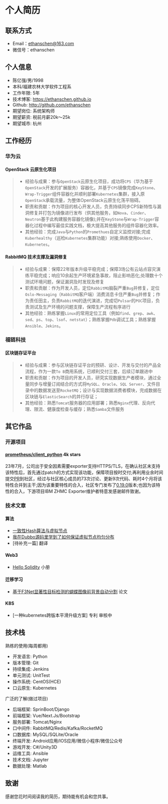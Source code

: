 # 个人简历

## 联系方式

- Email：<ethanschen@163.com>
- 微信号：ethanschen

## 个人信息

- 陈亿强/男/1998
- 本科/福建农林大学软件工程系
- 工作年限: 5年
- 技术博客: <https://ethanschen.github.io>
- Github: <http://github.com/ethanschen>
- 期望岗位: 系统架构师
- 期望薪资: 税前月薪20k～25k
- 期望城市: 杭州

## 工作经历

### 华为云

#### OpenStack 云原生化项目

> - 经验与成果：参与`OpenStack`云原生化项目，成功将`CPS`（华为基于`OpenStack`开发的扩展服务）容器化，并基于`CPS`镜像完成`KeyStone`、`Wrap-Trigger`组件容器化并顺利部署`Kubernetes`集群，接入原`OpenStack`承载流量，为整体OpenStack云原生化荡平阻碍。
> - 职责和贡献：作为项目的核心开发人员，负责持续同步CPS新特性与漏洞修复并打包为镜像进行发布（供其他服务，如`Nova`、`Cinder`、`Neutron`基于此构建服务容器化镜像);并在`KeyStone`与`Wrap-Trigger`容器化过程中编写最佳实践文档，极大提高其他服务的组件容器化效率。
> - 其他经验：完成`Java`与`Python`的`Promethues`自定义监控对接;完成`Kuberhealthy`（巡检`Kubernetes`集群功能）对接;熟练使用`Docker`、`Kubernetes`。

#### RabbitMQ 技术支撑及漏洞修复

> - 经验与成果：保障22年版本升级平稳完成；保障3场公有云站点容灾演练平稳完成；响应10余起生产环境紧急事故，阻止影响恶化;处理数十个测试环境问题，保证漏洞及时发现及修复
> - 职责和贡献：作为开发人员，定位`RabbitMQ`脑裂严重`Bug`并修复，定位`Oslo-Messaging`（`RabbitMQ`客户端）消费消息卡住严重`Bug`并修复；作为责任田主，负责`RabbitMQ`的迭代演进，完成切`Pulsar`的`POC`项目，负责测试及生产环境的问题支撑，保障生产流程有序进行
> - 其他经验：熟练掌握`Linux`的常用定位工具（例如`find`、`grep`、`awk`、`sed`、`ps`、`top`、`lsof`、`netstat`）；熟练掌握`Pdb`调试工具；熟练掌握`Ansible`、`Jekins`。

### 福链科技

#### 区块链存证平台

> - 经验与成果：参与区块链存证平台的预研、设计、开发与交付的产品全流程，作为一款`To B`商用系统，已顺利交付三套，后续订单跟进中
> - 职责和贡献：作为项目的开发人员，研究实现数据生产者模块，通过全量同步与增量订阅结合的方式将`MySQL`、`Oracle`、`SQL Server`、文件目录中的数据发送至`RocketMQ`；设计与实现数据消费者模块，完成数据在区块链与`ElasticSearch`的并行存证；
> - 其他经验：熟悉`Tomcat`服务器的应用部署；熟悉`Nginx`代理、反向代理、限流、健康度检查与缓存；熟悉`Samba`文件服务

## 其它作品

### 开源项目

#### [prometheus/client_python] 4k stars

23年7月，公司出于安全因素需要exporter支持HTTPS/TLS，在确认社区未支持该特性后，首先通过patch的方式实现该功能，保障项目按时交付;再利用业余时间提交[PR]到社区，经过与社区核心成员的73次讨论、更新9次代码、耗时4个月将该特性合并到主干;因为该重要特性的合入，社区专门发布了[0.19.0]版本;也因为该特性的合入，下游项目IBM ZHMC Exporter维护者特意发感谢邮件致谢。

### 技术文章

#### 算法

- [一致性Hash算法与虚拟节点]
- [我在Dubbo源码里学到了如何保证虚拟节点均匀分布]
- [待补充一篇] 翻译
  
#### Web3

- [Hello Solidity] 小册

#### 迁移学习

- [基于F3Net显著性目标检测的蝴蝶图像前背景自动分割] 论文

#### K8S

- [一种kubernetes跨版本平滑升级方案] 专利 审核中

## 技术栈

熟练的使用(每周都用)

- 开发语言: Python
- 版本管理: Git
- 持续集成: Jenkins
- 单元测试: UnitTest
- 操作系统: CentOS(HCE)
- 口云原生: Kubernetes

广泛的了解(做过项目)

- 后端框架: SprinBoot/Django
- 前端框架: Vue/Next.Js/Bootstrap
- 服务部署: Tomcat/Nginx
- 口中间件: RabbitMQ/Redis/Kafka/RocketMQ
- 口数据库: MySQL/SQLite/Oracle
- 终端开发: Android应用/IOS应用/微信小程序/微信公众号
- 游戏开发: C#/Unity3D
- 运维工具: Ansible
- 技术文档: Jupyter
- 数据处理: Matlab

## 致谢

感谢您花时间阅读我的简历，期待能有机会和您共事。

[基于F3Net显著性目标检测的蝴蝶图像前背景自动分割]: http://www.insect.org.cn/CN/10.16380/j.kcxb.2021.05.008
[prometheus/client_python]: https://github.com/prometheus/client_python
[PR]: https://github.com/prometheus/client_python/pull/946
[0.19.0]: https://pypi.org/project/prometheus-client/0.19.0
[一致性Hash算法与虚拟节点]: https://blog.csdn.net/Eazon_chan/article/details/117576686
[我在Dubbo源码里学到了如何保证虚拟节点均匀分布]: https://blog.csdn.net/Eazon_chan/article/details/117888489
[Hello Solidity]: https://karezachen.github.io/solidity

